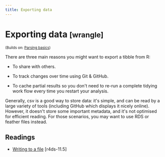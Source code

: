 ```yaml
---
title: Exporting data
---
```


<!-- Generated automatically from export.yml. Do not edit by hand -->

# Exporting data <small class='wrangle'>[wrangle]</small>
<small>(Builds on: [Parsing basics](parse-basics.md))</small>

There are three main reasons you might want to export a tibble from R:

* To share with others.

* To track changes over time using Git & GitHub.

* To cache partial results so you don't need to re-run a complete tidying
  work flow every time you restart your analysis.

Generally, csv is a good way to store data: it's simple, and can be
read by a large variety of tools (including GitHub which displays it nicely
online). However, it doesn't store some important metadata, and it's not
optimised for efficient reading. For those scenarios, you may want to use
RDS or feather files instead.

## Readings

  * [Writing to a file](http://r4ds.had.co.nz/data-import.html#writing-to-a-file) [r4ds-11.5]


